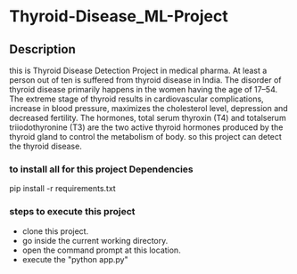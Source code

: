 # Thyroid-Disease_ML-Project
## Description
this is Thyroid Disease Detection Project in medical pharma.
At least a person out of ten is suffered from thyroid disease in India. The disorder of thyroid disease primarily happens in the women having the age of 17–54. The extreme stage of thyroid results in cardiovascular complications, increase in blood pressure, maximizes the cholesterol level, depression and decreased fertility. The hormones, total serum thyroxin (T4) and totalserum triiodothyronine (T3) are the two active thyroid hormones produced by the thyroid gland to control the metabolism of body.
so this project can detect the thyroid disease.
### to install all for this project Dependencies

pip install -r requirements.txt

### steps to execute this project
<ul>
<li>clone this project.</li>
<li>go inside the current working directory.</li>
<li>open the command prompt at this location.</li>
<li>execute the "python app.py"</li>
</ul>
